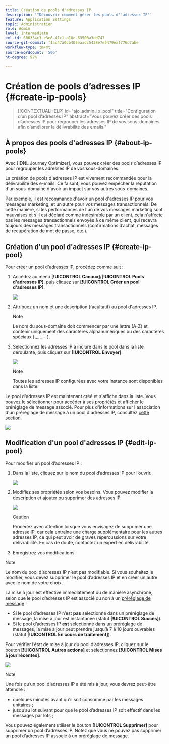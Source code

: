 ```yaml
---
title: Création de pools d'adresses IP
description: '"Découvrir comment gérer les pools d''adresses IP"'
feature: Application Settings
topic: Administration
role: Admin
level: Intermediate
exl-id: 606334c3-e3e6-41c1-a10e-63508a3ed747
source-git-commit: f1ac47a0cb405eaadc5428e7e5479eaf776d7abe
workflow-type: tm+mt
source-wordcount: '506'
ht-degree: 92%

---
```


# Création de pools d’adresses IP {#create-ip-pools}

>[!CONTEXTUALHELP]
>id="ajo_admin_ip_pool"
>title="Configuration d’un pool d’adresses IP"
>abstract="Vous pouvez créer des pools d’adresses IP pour regrouper les adresses IP de vos sous-domaines afin d’améliorer la délivrabilité des emails."

## À propos des pools d&#39;adresses IP {#about-ip-pools}

Avec [!DNL Journey Optimizer], vous pouvez créer des pools d’adresses IP pour regrouper les adresses IP de vos sous-domaines.

La création de pools d&#39;adresses IP est vivement recommandée pour la délivrabilité des e-mails. Ce faisant, vous pouvez empêcher la réputation d&#39;un sous-domaine d&#39;avoir un impact sur vos autres sous-domaines.

Par exemple, il est recommandé d&#39;avoir un pool d&#39;adresses IP pour vos messages marketing, et un autre pour vos messages transactionnels. De cette manière, si les performances de l&#39;un de vos messages marketing sont mauvaises et s&#39;il est déclaré comme indésirable par un client, cela n&#39;affecte pas les messages transactionnels envoyés à ce même client, qui recevra toujours des messages transactionnels (confirmations d’achat, messages de récupération de mot de passe, etc.).

## Création d&#39;un pool d&#39;adresses IP {#create-ip-pool}

Pour créer un pool d&#39;adresses IP, procédez comme suit :

1. Accédez au menu **[!UICONTROL Canaux]**/**[!UICONTROL Pools d&#39;adresses IP]**, puis cliquez sur **[!UICONTROL Créer un pool d&#39;adresses IP]**.

   ![](assets/ip-pool-create.png)

1. Attribuez un nom et une description (facultatif) au pool d&#39;adresses IP.

   >[!NOTE]
   >
   >Le nom du sous-domaine doit commencer par une lettre (A-Z) et contenir uniquement des caractères alphanumériques ou des caractères spéciaux ( _, ., - ).

1. Sélectionnez les adresses IP à inclure dans le pool dans la liste déroulante, puis cliquez sur **[!UICONTROL Envoyer]**.

   ![](assets/ip-pool-config.png)

   >[!NOTE]
   >
   >Toutes les adresses IP configurées avec votre instance sont disponibles dans la liste.

Le pool d&#39;adresses IP est maintenant créé et s&#39;affiche dans la liste. Vous pouvez le sélectionner pour accéder à ses propriétés et afficher le préréglage de message associé. Pour plus d&#39;informations sur l&#39;association d&#39;un préréglage de message à un pool d&#39;adresses IP, consultez [cette section](message-presets.md).

![](assets/ip-pool-created.png)

## Modification d&#39;un pool d&#39;adresses IP {#edit-ip-pool}

Pour modifier un pool d’adresses IP :

1. Dans la liste, cliquez sur le nom du pool d’adresses IP pour l’ouvrir.

   ![](assets/ip-pool-list.png)

1. Modifiez ses propriétés selon vos besoins. Vous pouvez modifier la description et ajouter ou supprimer des adresses IP.

   ![](assets/ip-pool-edit.png)

   >[!CAUTION]
   >
   >Procédez avec attention lorsque vous envisagez de supprimer une adresse IP, car cela entraîne une charge supplémentaire pour les autres adresses IP, ce qui peut avoir de graves répercussions sur votre délivrabilité. En cas de doute, contactez un expert en délivrabilité.

1. Enregistrez vos modifications.

>[!NOTE]
>
>Le nom du pool d’adresses IP n’est pas modifiable. Si vous souhaitez le modifier, vous devez supprimer le pool d’adresses IP et en créer un autre avec le nom de votre choix.

La mise à jour est effective immédiatement ou de manière asynchrone, selon que le pool d’adresses IP est associé ou non à un [préréglage de message](message-presets.md) :

* Si le pool d’adresses IP n’est **pas** sélectionné dans un préréglage de message, la mise à jour est instantanée (statut **[!UICONTROL Succès]**).
* Si le pool d’adresses IP **est** sélectionné dans un préréglage de messages, la mise à jour peut prendre jusqu’à 7 à 10 jours ouvrables (statut **[!UICONTROL En cours de traitement]**).

Pour vérifier l’état de mise à jour du pool d’adresses IP, cliquez sur le bouton **[!UICONTROL Autres actions]** et sélectionnez **[!UICONTROL Mises à jour récentes]**.

![](assets/ip-pool-recent-update.png)

>[!NOTE]
>
>Une fois qu’un pool d’adresses IP a été mis à jour, vous devrez peut-être attendre :
>* quelques minutes avant qu&#39;il soit consommé par les messages unitaires ;
>* jusqu’au lot suivant pour que le pool d’adresses IP soit effectif dans les messages par lots ;


Vous pouvez également utiliser le bouton **[!UICONTROL Supprimer]** pour supprimer un pool d’adresses IP. Notez que vous ne pouvez pas supprimer un pool d’adresses IP associé à un préréglage de message.

